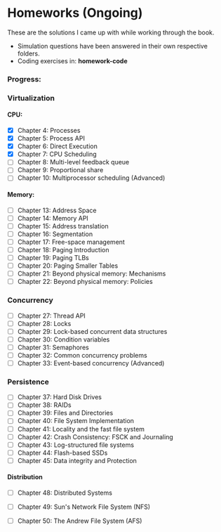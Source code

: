 # Homeworks (Ongoing)

These are the solutions I came up with while working through the book. 
* Simulation questions have been answered in their own respective folders.
* Coding exercises in: __homework-code__

### Progress:

### Virtualization
#### CPU: 
- [x] Chapter 4: Processes
- [x] Chapter 5: Process API
- [x] Chapter 6: Direct Execution
- [x] Chapter 7: CPU Scheduling
- [ ] Chapter 8: Multi-level feedback queue
- [ ] Chapter 9: Proportional share
- [ ] Chapter 10: Multiprocessor scheduling (Advanced)
#### Memory:
- [ ] Chapter 13: Address Space
- [ ] Chapter 14: Memory API
- [ ] Chapter 15: Address translation
- [ ] Chapter 16: Segmentation
- [ ] Chapter 17: Free-space management
- [ ] Chapter 18: Paging Introduction
- [ ] Chapter 19: Paging TLBs
- [ ] Chapter 20: Paging Smaller Tables
- [ ] Chapter 21: Beyond physical memory: Mechanisms
- [ ] Chapter 22: Beyond physical memory: Policies

### Concurrency
- [ ] Chapter 27: Thread API
- [ ] Chapter 28: Locks
- [ ] Chapter 29: Lock-based concurrent data structures
- [ ] Chapter 30: Condition variables
- [ ] Chapter 31: Semaphores
- [ ] Chapter 32: Common concurrency problems
- [ ] Chapter 33: Event-based concurrency (Advanced)

### Persistence
- [ ] Chapter 37: Hard Disk Drives
- [ ] Chapter 38: RAIDs
- [ ] Chapter 39: Files and Directories
- [ ] Chapter 40: File System Implementation
- [ ] Chapter 41: Locality and the fast file system
- [ ] Chapter 42: Crash Consistency: FSCK and Journaling
- [ ] Chapter 43: Log-structured file systems
- [ ] Chapter 44: Flash-based SSDs
- [ ] Chapter 45: Data integrity and Protection
#### Distribution
- [ ] Chapter 48: Distributed Systems
- [ ] Chapter 49: Sun's Network File System (NFS)
- [ ] Chapter 50: The Andrew File System (AFS)

